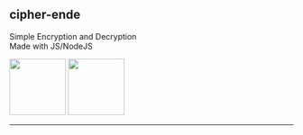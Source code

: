 <div style="text-align:justify">
<h2>cipher-ende</h2>

Simple Encryption and Decryption<br>
Made with JS/NodeJS
</div>


<img src="https://images.g2crowd.com/uploads/product/image/large_detail/large_detail_f0b606abb6d19089febc9faeeba5bc05/nodejs-development-services.png" style="width:100px; display:inline-block;"> <img src="https://www.computerhope.com/jargon/j/javascript.png" style="width:100px; display:inline-block;">
<hr />
